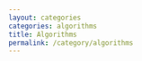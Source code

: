 ```yaml
---
layout: categories
categories: algorithms
title: Algorithms
permalink: /category/algorithms
---
```

